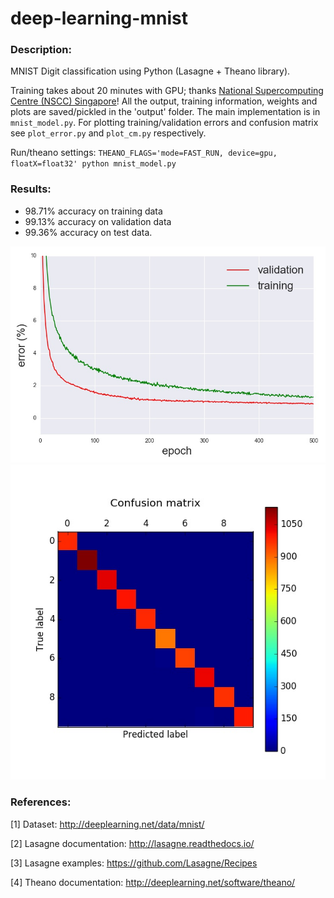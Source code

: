 # deep-learning-mnist

### Description:

MNIST Digit classification using Python (Lasagne + Theano library). 

Training takes about 20 minutes with GPU; thanks [National Supercomputing Centre (NSCC) Singapore](http://www.nscc.sg)! All the output, training information, weights and plots are saved/pickled in the 'output' folder. The main implementation is in ```mnist_model.py```. For plotting training/validation errors and confusion matrix see ```plot_error.py``` and ```plot_cm.py``` respectively. 

Run/theano settings: ```THEANO_FLAGS='mode=FAST_RUN, device=gpu, floatX=float32' python mnist_model.py```

### Results:

* 98.71% accuracy on training data
* 99.13% accuracy on validation data
* 99.36% accuracy on test data.

<img src="./output/mnist_errors.jpg">

<img src="./output/mnist_confusion_matrix.jpg">

### References:

[1] Dataset: <http://deeplearning.net/data/mnist/>

[2] Lasagne documentation: <http://lasagne.readthedocs.io/>

[3] Lasagne examples: <https://github.com/Lasagne/Recipes>

[4] Theano documentation: <http://deeplearning.net/software/theano/>